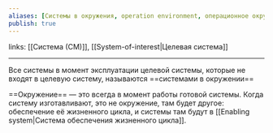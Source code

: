 ```yaml
---
aliases: [Системы в окружения, operation environment, операционное окружени, рабочее окружение]
publish: true
---
```

links: [[Система (СМ)]], [[System-of-interest|Целевая система]]

---

Все системы в момент эксплуатации целевой системы, которые не входят в целевую систему, называются ==системами в окружении==

==Окружение== — это всегда в момент работы готовой системы. Когда систему изготавливают, это не окружение, там будет другое: обеспечение её жизненного цикла, и системы там будут в [[Enabling system|Система обеспечения жизненного цикла]].